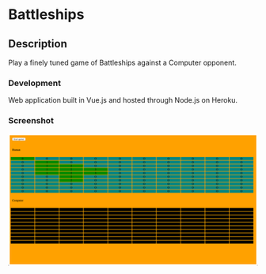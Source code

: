 # Battleships

## Description

Play a finely tuned game of Battleships against a Computer opponent.

### Development

Web application built in Vue.js and hosted through Node.js on Heroku.

### Screenshot

![Screenshot.png](Screenshot.png)
